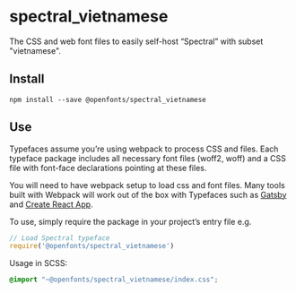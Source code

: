 
# spectral_vietnamese

The CSS and web font files to easily self-host “Spectral” with subset "vietnamese".

## Install

`npm install --save @openfonts/spectral_vietnamese`

## Use

Typefaces assume you’re using webpack to process CSS and files. Each typeface
package includes all necessary font files (woff2, woff) and a CSS file with
font-face declarations pointing at these files.

You will need to have webpack setup to load css and font files. Many tools built
with Webpack will work out of the box with Typefaces such as [Gatsby](https://github.com/gatsbyjs/gatsby)
and [Create React App](https://github.com/facebookincubator/create-react-app).

To use, simply require the package in your project’s entry file e.g.

```javascript
// Load Spectral typeface
require('@openfonts/spectral_vietnamese')
```

Usage in SCSS:
```scss
@import "~@openfonts/spectral_vietnamese/index.css";
```
